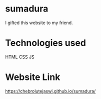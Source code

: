 # sumadura
I gifted this website to my friend.

# Technologies used
HTML
CSS
JS

# Website Link
https://chebrolutejaswi.github.io/sumadura/
